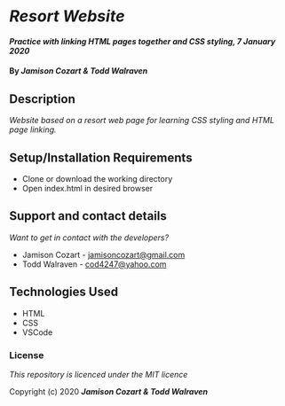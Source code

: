 # _Resort Website_

#### _Practice with linking HTML pages together and CSS styling, 7 January 2020_

#### By _**Jamison Cozart & Todd Walraven**_

## Description

_Website based on a resort web page for learning CSS styling and HTML page linking._

## Setup/Installation Requirements

* Clone or download the working directory
* Open index.html in desired browser

## Support and contact details

_Want to get in contact with the developers?_
* Jamison Cozart - jamisoncozart@gmail.com
* Todd Walraven - cod4247@yahoo.com

## Technologies Used

* HTML
* CSS
* VSCode

### License

*This repository is licenced under the MIT licence*

Copyright (c) 2020 **_Jamison Cozart & Todd Walraven_**